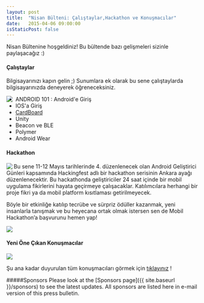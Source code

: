 ```yaml
---
layout: post
title:  "Nisan Bülteni: Çalıştaylar,Hackathon ve Konuşmacılar"
date:   2015-04-06 09:00:00
isStaticPost: false
---
```


Nisan Bültenine hoşgeldiniz! Bu bültende bazı gelişmeleri sizinle paylaşacağız :)

#### Çalıştaylar

Bilgisayarınızı kapın gelin ;) Sunumlara ek olarak bu sene çalıştaylarda bilgisayarınızda deneyerek öğreneceksiniz.

<div class="col-lg-12">
    <div class="col-lg-3"> 
        <img align="left" class="img-responsive" src="{{ site.baseurl_root }}/img/posts/workshops.png" style="max-width: 200px" /></div>
    <div class="col-lg-8">
    <p>
        <ul>
            <li>ANDROID 101 : Android'e Giriş</li>
            <li>IOS'a Giriş</li>
            <li><a href="https://www.google.com/get/cardboard/">CardBoard</a></li>
            <li>Unity</li>
            <li>Beacon ve BLE</li>
            <li>Polymer</li>
            <li>Android Wear</li>
        </ul>
    </p>
</div>  
</div>

#### Hackathon

<img align="left" class="img-responsive" src="{{ site.baseurl_root }}/img/posts/hackingfest.png" style="max-width: 200px"/>

Bu sene 11-12 Mayıs tarihlerinde 4. düzenlenecek olan Android Geliştirici Günleri kapsamında Hackingfest adlı bir hackathon serisinin Ankara ayağı düzenlenecektir. Bu hackathonda geliştiriciler 24 saat içinde bir mobil uygulama fikirlerini hayata geçirmeye çalışacaklar. Katılımcılara herhangi bir proje fikri ya da mobil platform kısıtlaması getirilmeyecek.

Böyle bir etkinliğe katılıp tecrübe ve sürpriz ödüller kazanmak, yeni insanlarla tanışmak ve bu heyecana ortak olmak istersen sen de Mobil Hackathon’a başvurunu hemen yap!

<a href="https://www.eventbrite.com/e/hackingfest-ankara-mobil-hackathonu-registration-16459262096"><img class="img-responsive" src="{{ site.baseurl_root }}/img/posts/hackathonbasvur.png" style="max-width: 200px"/></a>

#### Yeni Öne Çıkan Konuşmacılar

<img class="img-responsive" src="{{ site.baseurl_root }}/img/posts/featuredapril.png" style="max-width: 600px"/>

Şu ana kadar duyurulan tüm konuşmacıları görmek için [tıklayınız](http://www.androiddeveloperdays.com/2015/speakers/)  !

#####Sponsors
Please look at the [Sponsors page]({{ site.baseurl }}/sponsors) to see the latest updates. All sponsors are listed here in e-mail version of this press bulletin.